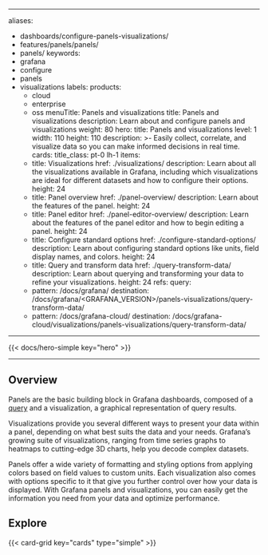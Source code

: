 -----

aliases:

- dashboards/configure-panels-visualizations/
- features/panels/panels/
- panels/
  keywords:
- grafana
- configure
- panels
- visualizations
  labels:
  products:
  - cloud
  - enterprise
  - oss
    menuTitle: Panels and visualizations
    title: Panels and visualizations
    description: Learn about and configure panels and visualizations
    weight: 80
    hero:
    title: Panels and visualizations
    level: 1
    width: 110
    height: 110
    description: \>-
    Easily collect, correlate, and visualize data so you can make informed decisions in real time.
    cards:
    title\_class: pt-0 lh-1
    items:
  - title: Visualizations
    href: ./visualizations/
    description: Learn about all the visualizations available in Grafana, including which visualizations are ideal for different datasets and how to configure their options.
    height: 24
  - title: Panel overview
    href: ./panel-overview/
    description: Learn about the features of the panel.
    height: 24
  - title: Panel editor
    href: ./panel-editor-overview/
    description: Learn about the features of the panel editor and how to begin editing a panel.
    height: 24
  - title: Configure standard options
    href: ./configure-standard-options/
    description: Learn about configuring standard options like units, field display names, and colors.
    height: 24
  - title: Query and transform data
    href: ./query-transform-data/
    description: Learn about querying and transforming your data to refine your visualizations.
    height: 24
    refs:
    query:
  - pattern: /docs/grafana/
    destination: /docs/grafana/\<GRAFANA\_VERSION\>/panels-visualizations/query-transform-data/
  - pattern: /docs/grafana-cloud/
    destination: /docs/grafana-cloud/visualizations/panels-visualizations/query-transform-data/

-----

{{\< docs/hero-simple key="hero" \>}}

-----

## Overview

Panels are the basic building block in Grafana dashboards, composed of a [query](ref:query) and a visualization, a graphical representation of query results.

Visualizations provide you several different ways to present your data within a panel, depending on what best suits the data and your needs. Grafana’s growing suite of visualizations, ranging from time series graphs to heatmaps to cutting-edge 3D charts, help you decode complex datasets.

Panels offer a wide variety of formatting and styling options from applying colors based on field values to custom units. Each visualization also comes with options specific to it that give you further control over how your data is displayed. With Grafana panels and visualizations, you can easily get the information you need from your data and optimize performance.

## Explore

{{\< card-grid key="cards" type="simple" \>}}
